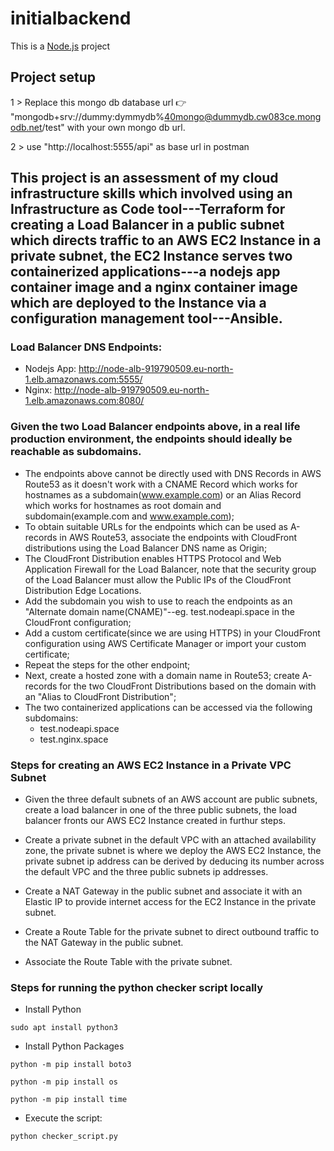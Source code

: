 # initialbackend

This is a [Node.js](https://nodejs.org/) project 
​
## Project setup

1 > Replace this mongo db database url​ 👉 "mongodb+srv://dummy:dymmydb%40mongo@dummydb.cw083ce.mongodb.net/test" with your own mongo db url.

2 > use "http://localhost:5555/api" as base url in postman 


## This project is an assessment of my cloud infrastructure skills which involved using an Infrastructure as Code tool---Terraform for creating a Load Balancer in a public subnet which directs traffic to an AWS EC2 Instance in a private subnet, the EC2 Instance serves two containerized applications---a nodejs app container image and a nginx container image which are deployed to the Instance via a configuration management tool---Ansible.

### Load Balancer DNS Endpoints:
- Nodejs App: http://node-alb-919790509.eu-north-1.elb.amazonaws.com:5555/ 
- Nginx: http://node-alb-919790509.eu-north-1.elb.amazonaws.com:8080/ 

### Given the two Load Balancer endpoints above, in a real life production environment, the endpoints should ideally be reachable as subdomains. 
- The endpoints above cannot be directly used with DNS Records in AWS Route53 as it doesn't work with a CNAME Record which works for hostnames as a subdomain(www.example.com) or an Alias Record which works for hostnames as root domain and subdomain(example.com and www.example.com); 
- To obtain suitable URLs for the endpoints which can be used as A-records in AWS Route53, associate the endpoints with CloudFront distributions using the Load Balancer DNS name as Origin;
- The CloudFront Distribution enables HTTPS Protocol and Web Application Firewall for the Load Balancer, note that the security group of the Load Balancer must allow the Public IPs of the CloudFront Distribution Edge Locations. 
- Add the subdomain you wish to use to reach the endpoints as an "Alternate domain name(CNAME)"--eg. test.nodeapi.space in the CloudFront configuration;
- Add a custom certificate(since we are using HTTPS) in your CloudFront configuration using AWS Certificate Manager or import your custom certificate;
- Repeat the steps for the other endpoint;
- Next, create a hosted zone with a domain name in Route53; create A-records for the two CloudFront Distributions based on the domain with an "Alias to CloudFront Distribution"; 
- The two containerized applications can be accessed via the following subdomains:
    - test.nodeapi.space
    - test.nginx.space

### Steps for creating an AWS EC2 Instance in a Private VPC Subnet
- Given the three default subnets of an AWS account are public subnets, create a load balancer in one of the three public subnets, the load balancer fronts our AWS EC2 Instance created in furthur steps.

- Create a private subnet in the default VPC with an attached availability zone, the private subnet is where we deploy the AWS EC2 Instance, the private subnet ip address can be derived by deducing its number across the default VPC and the three public subnets ip addresses.

- Create a NAT Gateway in the public subnet and associate it with an Elastic IP to provide internet access for the EC2 Instance in the private subnet.

- Create a Route Table for the private subnet to direct outbound traffic to the NAT Gateway in the public subnet.

- Associate the Route Table with the private subnet.

### Steps for running the python checker script locally
- Install Python 
```
sudo apt install python3 
```

- Install Python Packages 
```
python -m pip install boto3
```
```
python -m pip install os
```
```
python -m pip install time
```

- Execute the script:
```
python checker_script.py
```